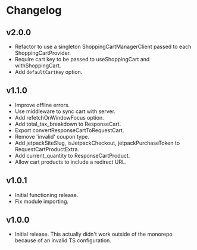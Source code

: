 # Changelog

## v2.0.0

- Refactor to use a singleton ShoppingCartManagerClient passed to each ShoppingCartProvider.
- Require cart key to be passed to useShoppingCart and withShoppingCart.
- Add `defaultCartKey` option.

## v1.1.0

- Improve offline errors.
- Use middleware to sync cart with server.
- Add refetchOnWindowFocus option.
- Add total_tax_breakdown to ResponseCart.
- Export convertResponseCartToRequestCart.
- Remove 'invalid' coupon type.
- Add jetpackSiteSlug, isJetpackCheckout, jetpackPurchaseToken to RequestCartProductExtra.
- Add current_quantity to ResponseCartProduct.
- Allow cart products to include a redirect URL.

## v1.0.1

- Initial functioning release.
- Fix module importing.

## v1.0.0

- Initial release. This actually didn't work outside of the monorepo because of an invalid TS configuration.
